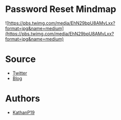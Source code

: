 # Password Reset Mindmap

![https://pbs.twimg.com/media/EhN29bpU8AMvLxx?format=jpg&name=medium](https://pbs.twimg.com/media/EhN29bpU8AMvLxx?format=jpg&name=medium)

# Source

-   [Twitter](https://twitter.com/N008x/status/1302515523557548032/photo/1)
-   [Blog](https://anugrahsr.github.io/posts/10-Password-reset-flaws/)

# Authors

-   [KathanP19](https://twitter.com/KathanP19)
